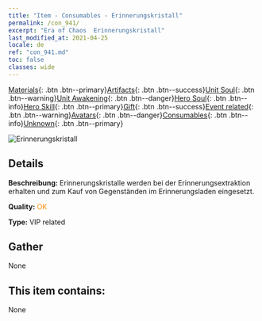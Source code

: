 ```yaml
---
title: "Item - Consumables - Erinnerungskristall"
permalink: /con_941/
excerpt: "Era of Chaos  Erinnerungskristall"
last_modified_at: 2021-04-25
locale: de
ref: "con_941.md"
toc: false
classes: wide
---
```

 [Materials](/ItemsDE/){: .btn .btn--primary}[Artifacts](/ItemsDE/Artifacts/){: .btn .btn--success}[Unit Soul](/ItemsDE/UnitSoul/){: .btn .btn--warning}[Unit Awakening](/ItemsDE/UnitAwakening/){: .btn .btn--danger}[Hero Soul](/ItemsDE/HeroSoul/){: .btn .btn--info}[Hero Skill](/ItemsDE/HeroSkill/){: .btn .btn--primary}[Gift](/ItemsDE/Gift/){: .btn .btn--success}[Event related](/ItemsDE/Events/){: .btn .btn--warning}[Avatars](/ItemsDE/Avatars/){: .btn .btn--danger}[Consumables](/ItemsDE/Consumables/){: .btn .btn--info}[Unknown](/ItemsDE/Unknown/){: .btn .btn--primary}

 ![Erinnerungskristall](/images/t/i_40033.png)

## Details
 **Beschreibung:** Erinnerungskristalle werden bei der Erinnerungsextraktion erhalten und zum Kauf von Gegenständen im Erinnerungsladen eingesetzt.

 **Quality:** <span style="color: #FF8C00">OK</span>

 **Type:** VIP related

## Gather

  None

## This item contains:

  None

